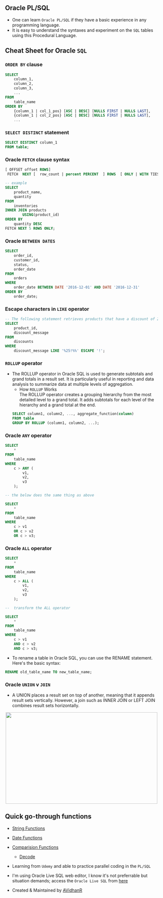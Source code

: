 ## Oracle PL/SQL 
- One can learn `Oracle PL/SQL` if they have a basic experience in any programming language.
- It is easy to understand the syntaxes and experiment on the `SQL` tables using this Procedural Language.

## Cheat Sheet for Oracle `SQL`
### `ORDER BY` clause

```sql
SELECT
    column_1,
    column_2,
    column_3,
    ...
FROM
    table_name
ORDER BY
    {column_1 | col_1_pos} [ASC | DESC] [NULLS FIRST | NULLS LAST],
    {column_1 | col_2_pos} [ASC | DESC] [NULLS FIRST | NULLS LAST],
    ... 
```

### `SELECT DISTINCT` statement

```sql
SELECT DISTINCT column_1
FROM table;
```

### Oracle `FETCH` clause syntax

```sql
[ OFFSET offset ROWS]
 FETCH  NEXT [  row_count | percent PERCENT  ] ROWS  [ ONLY | WITH TIES ] 
```
```sql
-- example
SELECT
    product_name,
    quantity
FROM
    inventories
INNER JOIN products
        USING(product_id)
ORDER BY
    quantity DESC 
FETCH NEXT 5 ROWS ONLY;
```
### Oracle `BETWEEN DATES`

```sql
SELECT
    order_id,
    customer_id,
    status,
    order_date
FROM
    orders
WHERE
    order_date BETWEEN DATE '2016-12-01' AND DATE '2016-12-31'
ORDER BY
    order_date;
```
### Escape characters in `LIKE` operator

```sql
-- The following statement retrieves products that have a discount of 25%:
SELECT
	product_id,
	discount_message
FROM
	discounts
WHERE
	discount_message LIKE '%25!%%' ESCAPE '!';
```

### `ROLLUP` operator
* The ROLLUP operator in Oracle SQL is used to generate subtotals and grand totals in a result set. It is particularly useful in reporting and data analysis to summarize data at multiple levels of aggregation.
	* How `ROLLUP` Works \
	The ROLLUP operator creates a grouping hierarchy from the most detailed level to a grand total. It adds subtotals for each level of the hierarchy and a grand total at the end.
	```sql
	SELECT column1, column2, ..., aggregate_function(column)
	FROM table
	GROUP BY ROLLUP (column1, column2, ...);
	```

### Oracle `ANY` operator

```sql
SELECT
    *
FROM
    table_name
WHERE
    c > ANY (
        v1,
        v2,
        v3
    );

-- the below does the same thing as above

SELECT
    *
FROM
    table_name
WHERE
    c > v1
    OR c > v2
    OR c > v3;
```

### Oracle `ALL` operator

```sql
SELECT
    *
FROM
    table_name
WHERE
    c > ALL (
        v1,
        v2,
        v3
    );

--  transform the ALL operator

SELECT
    *
FROM
    table_name
WHERE
    c > v1
    AND c > v2
    AND c > v3;
```
- To rename a table in Oracle SQL, you can use the RENAME statement. Here's the basic syntax:
```sql
RENAME old_table_name TO new_table_name;
```

###  Oracle `UNION` v `JOIN`
*  A UNION places a result set on top of another, meaning that it appends result sets vertically. However, a join such as INNER JOIN or LEFT JOIN combines result sets horizontally.

<div align="center"><img src="https://github.com/user-attachments/assets/c4e04c3c-94da-4680-9b44-a9b61b75c20d" width="500px" height="300px" /></div>

## Quick go-through functions
- [String Functions](https://www.oracletutorial.com/oracle-string-functions/)
- [Date Functions](https://www.oracletutorial.com/oracle-date-functions/)
- [Comparision Functions](https://www.oracletutorial.com/oracle-comparison-functions/)
	- [Decode](https://www.oracletutorial.com/oracle-comparison-functions/oracle-decode/)	

- Learning from `Udemy` and able to practice parallel coding in the `PL/SQL`
- I'm using Oracle Live SQL web editor, I know it's not preferrable but situation demands; access the `Oracle Live SQL` from [here](https://livesql.oracle.com/ords/f?p=590:1000)
- Created & Maintained by [AVidhanR](https://linkedin.com/in/AVidhanR)
